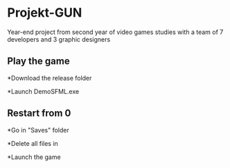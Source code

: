 # Projekt-GUN
Year-end project from second year of video games studies with a team of 7 developers and 3 graphic designers

## Play the game
*Download the release folder

*Launch DemoSFML.exe

## Restart from 0
*Go in "Saves" folder

*Delete all files in

*Launch the game
